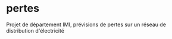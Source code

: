 # pertes
Projet de département IMI, prévisions de pertes sur un réseau de distribution d'électricité 
